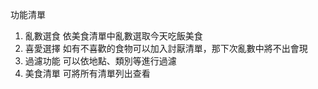 功能清單

1. 亂數選食
   依美食清單中亂數選取今天吃飯美食
2. 喜愛選擇
   如有不喜歡的食物可以加入討厭清單，那下次亂數中將不出會現
3. 過濾功能
   可以依地點、類別等進行過濾
4. 美食清單
   可將所有清單列出查看
